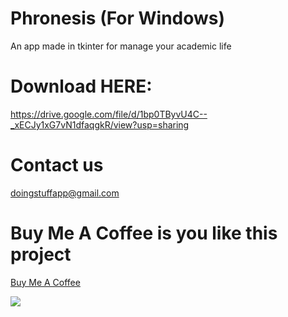 # Phronesis (For Windows)
An app made in tkinter for manage your academic life
# Download HERE:
https://drive.google.com/file/d/1bp0TByvU4C--_xECJy1xG7vN1dfaqgkR/view?usp=sharing
# Contact us
doingstuffapp@gmail.com

# Buy Me A Coffee is you like this project
[Buy Me A Coffee](https://buymeacoffee.com/phronesisapp)                

![](https://komarev.com/ghpvc/?username=persona1234)
